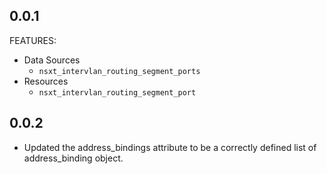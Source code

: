 ## 0.0.1

FEATURES:

- Data Sources
    - `nsxt_intervlan_routing_segment_ports`
- Resources
    - `nsxt_intervlan_routing_segment_port`

## 0.0.2

- Updated the address_bindings attribute to be a correctly defined list of address_binding object.
